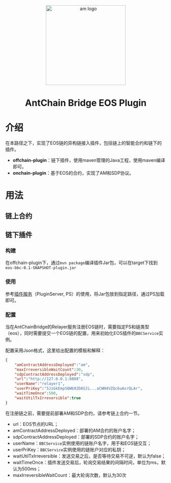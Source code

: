 <div align="center">
  <img alt="am logo" src="https://antchainbridge.oss-cn-shanghai.aliyuncs.com/antchainbridge/document/picture/antchain.png" width="250" >
  <h1 align="center">AntChain Bridge EOS Plugin</h1>
</div>


# 介绍

在本路径之下，实现了EOS链的异构链接入插件，包括链上的智能合约和链下的插件。

- **offchain-plugin**：链下插件，使用maven管理的Java工程，使用maven编译即可。
- **onchain-plugin**：基于EOS的合约，实现了AM和SDP协议。

# 用法

## 链上合约



## 链下插件

### 构建

在offchain-plugin下，通过`mvn package`编译插件Jar包，可以在target下找到`eos-bbc-0.1-SNAPSHOT-plugin.jar`

### 使用

参考[插件服务](https://github.com/AntChainOpenLab/AntChainBridgePluginServer/blob/main/README.md)（PluginServer, PS）的使用，将Jar包放到指定路径，通过PS加载即可。

### 配置

当在AntChainBridge的Relayer服务注册EOS链时，需要指定PS和链类型（eos），同时需要提交一个EOS链的配置，用来初始化EOS插件的`BBCService`实例。

配置采用Json格式，这里给出配置的模板和解释：

```json
{
    "amContractAddressDeployed":"am",
    "maxIrreversibleWaitCount":30,
    "sdpContractAddressDeployed":"sdp",
    "url":"http://127.0.0.1:8888",
    "userName":"relayer1",
    "userPriKey":"5JzGkEmpSQWb92DASJi...aCWN4VZQc6uAxrQLAr",
    "waitTimeOnce":500,
    "waitUtilTxIrreversible":true
}
```

在注册链之前，需要提前部署AM和SDP合约，请参考链上合约一节。

- url：EOS节点的URL；
- amContractAddressDeployed：部署的AM合约的账户名字；
- sdpContractAddressDeployed：部署的SDP合约的账户名字；
- userName：`BBCService`实例使用的链账户名字，用于和EOS链交互；
- userPriKey：`BBCService`实例使用的链账户对应的私钥；
- waitUtilTxIrreversible：发送交易之后，是否等待交易不可逆，默认为false；
- waitTimeOnce：插件发送交易后，轮询交易结果的间隔时间，单位为ms，默认为500ms；
- maxIrreversibleWaitCount：最大轮询次数，默认为30次

